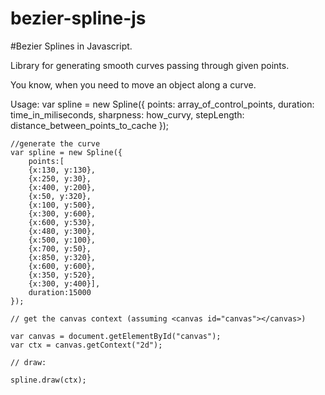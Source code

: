 bezier-spline-js
================

#Bezier Splines in Javascript.


Library for generating smooth curves passing through given points.

You know, when you need to move an object along a curve.

Usage:
	var spline = new Spline({
		points: array_of_control_points,
		duration: time_in_miliseconds,
		sharpness: how_curvy,
		stepLength: distance_between_points_to_cache
	});

	//generate the curve
	var spline = new Spline({
		points:[
		{x:130, y:130},
		{x:250, y:30},
		{x:400, y:200},
		{x:50, y:320},
		{x:100, y:500},
		{x:300, y:600},
		{x:600, y:530},
		{x:480, y:300},
		{x:500, y:100},
		{x:700, y:50},
		{x:850, y:320},
		{x:600, y:600},
		{x:350, y:520},
		{x:300, y:400}],
		duration:15000
	});

	// get the canvas context (assuming <canvas id="canvas"></canvas>)

	var canvas = document.getElementById("canvas");
	var ctx = canvas.getContext("2d");

	// draw: 

	spline.draw(ctx);

